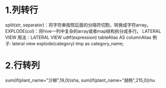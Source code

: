 # 1.列转行
split(str, separator)：将字符串按照后面的分隔符切割，转换成字符array。
EXPLODE(col)：将hive一列中复杂的array或者map结构拆分成多行。
LATERAL VIEW
用法：LATERAL VIEW udtf(expression) tableAlias AS columnAlias
例子:
lateral view explode(category) tmp as category_name;

# 2.行转列
sum(if(plant_name="沙柳",19,0))sha,
sum(if(plant_name="胡杨",215,0))hu

